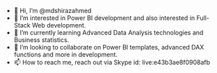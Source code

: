 - 👋 Hi, I’m @mdshirazahmed
- 👀 I’m interested in Power BI development and also interested in Full-Stack Web development.
- 🌱 I’m currently learning Advanced Data Analysis technologies and Business statistics.
- 💞️ I’m looking to collaborate on Power BI templates, advanced DAX functions and more in development. 
- 📫 How to reach me, reach out via Skype id: live:e43b3ae8f0908afb

<!---
mdshirazahmed/mdshirazahmed is a ✨ special ✨ repository because its `README.md` (this file) appears on your GitHub profile.
You can click the Preview link to take a look at your changes.
--->
